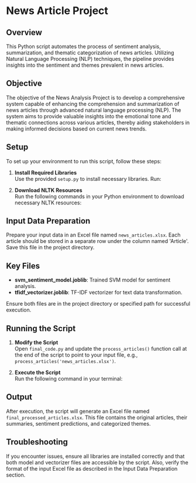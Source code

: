 # News Article Project

## Overview
This Python script automates the process of sentiment analysis, summarization, and thematic categorization of news articles. Utilizing Natural Language Processing (NLP) techniques, the pipeline provides insights into the sentiment and themes prevalent in news articles.

## Objective
The objective of the News Analysis Project is to develop a comprehensive system capable of enhancing the comprehension and summarization of news articles through advanced natural language processing (NLP). The system aims to provide valuable insights into the emotional tone and thematic connections across various articles, thereby aiding stakeholders in making informed decisions based on current news trends.


## Setup
To set up your environment to run this script, follow these steps:

1. **Install Required Libraries**  
   Use the provided `setup.py` to install necessary libraries. Run:


2. **Download NLTK Resources**  
Run the following commands in your Python environment to download necessary NLTK resources:


## Input Data Preparation
Prepare your input data in an Excel file named `news_articles.xlsx`. Each article should be stored in a separate row under the column named 'Article'. Save this file in the project directory.

## Key Files
- **svm_sentiment_model.joblib**: Trained SVM model for sentiment analysis.
- **tfidf_vectorizer.joblib**: TF-IDF vectorizer for text data transformation.

Ensure both files are in the project directory or specified path for successful execution.

## Running the Script
1. **Modify the Script**  
Open `final_code.py` and update the `process_articles()` function call at the end of the script to point to your input file, e.g., `process_articles('news_articles.xlsx')`.

2. **Execute the Script**  
Run the following command in your terminal:


## Output
After execution, the script will generate an Excel file named `final_processed_articles.xlsx`. This file contains the original articles, their summaries, sentiment predictions, and categorized themes.

## Troubleshooting
If you encounter issues, ensure all libraries are installed correctly and that both model and vectorizer files are accessible by the script. Also, verify the format of the input Excel file as described in the Input Data Preparation section.

